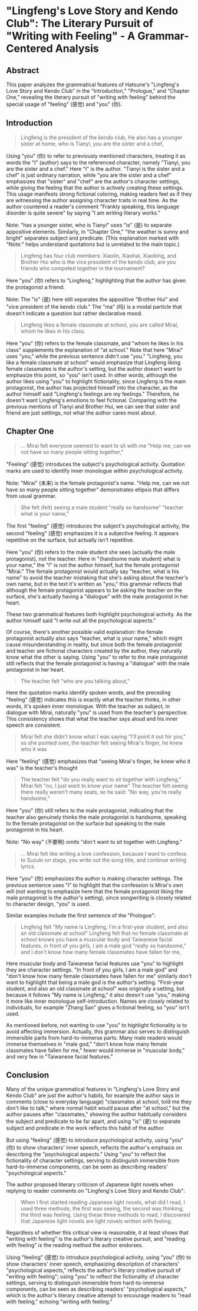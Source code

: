 # "Lingfeng's Love Story and Kendo Club": The Literary Pursuit of "Writing with Feeling" - A Grammar-Centered Analysis

Abstract
----

This paper analyzes the grammatical features of Hatsune's "Lingfeng's Love Story and Kendo Club" in the "Introduction," "Prologue," and "Chapter One," revealing the literary pursuit of "writing with feeling" behind the special usage of "feeling" (感觉) and "you" (你).

Introduction
------

> Lingfeng is the president of the kendo club,
> He also has a younger sister at home, who is Tianyi, you are the sister and a chef,

Using "you" (你) to refer to previously mentioned characters, treating it as words the "I" (author) says to the referenced character, namely "Tianyi, you are the sister and a chef." Here "I" is the author. "Tianyi is the sister and a chef" is just ordinary narration, while "you are the sister and a chef" emphasizes that "sister" and "chef" are the author's character settings, while giving the feeling that the author is actively creating these settings. This usage manifests strong fictional coloring, making readers feel as if they are witnessing the author assigning character traits in real time. As the author countered a reader's comment "Frankly speaking, this language disorder is quite severe" by saying "I am writing literary works."

Note: "has a younger sister, who is Tianyi" uses "is" (是) to separate appositive elements. Similarly, in "Chapter One," "the weather is sunny and bright" separates subject and predicate. (This explanation marked with "Note:" helps understand quotations but is unrelated to the main topic.)

> Lingfeng has four club members: Xiaolin, Xiaohai, Xiaobing, and Brother Hui who is the vice president of the kendo club, are you friends who competed together in the tournament?

Here "you" (你) refers to "Lingfeng," highlighting that the author has given the protagonist a friend.

Note: The "is" (是) here still separates the appositive "Brother Hui" and "vice president of the kendo club." The "ma" (吗) is a modal particle that doesn't indicate a question but rather declarative mood.

> Lingfeng likes a female classmate at school, you are called Mirai, whom he likes in his class.

Here "you" (你) refers to the female classmate, and "whom he likes in his class" supplements the explanation of "at school."
Note that here "Mirai" uses "you," while the previous sentence didn't use "you."
"Lingfeng, you like a female classmate at school" would emphasize that Lingfeng liking female classmates is the author's setting,
but the author doesn't want to emphasize this point, so "you" isn't used.
In other words, although the author likes using "you" to highlight fictionality,
since Lingfeng is the main protagonist, the author has projected himself into the character, as the author himself said "Lingfeng's feelings are my feelings."
Therefore, he doesn't want Lingfeng's emotions to feel fictional.
Comparing with the previous mentions of Tianyi and Brother Hui, we can see that sister and friend are just settings, not what the author cares most about.


Chapter One
-----

> ... Mirai felt everyone seemed to want to sit with me "Help me, can we not have so many people sitting together,"


"Feeling" (感觉) introduces the subject's psychological activity. Quotation marks are used to identify inner monologue within psychological activity.

Note: "Mirai" (未来) is the female protagonist's name. "Help me, can we not have so many people sitting together" demonstrates ellipsis that differs from usual grammar.

> She felt (felt) seeing a male student "really so handsome" "teacher what is your name,"

The first "feeling" (感觉) introduces the subject's psychological activity, the second "feeling" (感觉) emphasizes it is a subjective feeling.
It appears repetitive on the surface, but actually isn't repetitive.

Here "you" (你) refers to the male student she sees (actually the male protagonist), not the teacher.
Here in "(handsome male student) what is your name," the "I" is not the author himself, but the female protagonist "Mirai."
The female protagonist would actually say "teacher, what is his name" to avoid the teacher mistaking that she's asking about the teacher's own name,
but in the text it's written as "you," this grammar reflects that although the female protagonist appears to be asking the teacher on the surface, she's actually having a "dialogue" with the male protagonist in her heart.

These two grammatical features both highlight psychological activity. As the author himself said "I write out all the psychological aspects."

Of course, there's another possible valid explanation: the female protagonist actually also says "teacher, what is your name,"
which might cause misunderstanding in reality, but since both the female protagonist and teacher are fictional characters created by the author, they naturally know what the other is saying.
Using "you" to refer to the male protagonist still reflects that the female protagonist is having a "dialogue" with the male protagonist in her heart.

> The teacher felt "who are you talking about,"

Here the quotation marks identify spoken words, and the preceding "feeling" (感觉) indicates this is exactly what the teacher thinks,
in other words, it's spoken inner monologue.
With the teacher as subject, in dialogue with Mirai, naturally "you" is used from the teacher's perspective.
This consistency shows that what the teacher says aloud and his inner speech are consistent.

> Mirai felt she didn't know what I was saying "I'll point it out for you," so she pointed over, the teacher felt seeing Mirai's finger, he knew who it was

Here "feeling" (感觉) emphasizes that "seeing Mirai's finger, he knew who it was" is the teacher's thought

> The teacher felt "do you really want to sit together with Lingfeng," Mirai felt "no, I just want to know your name"
> The teacher felt seeing there really weren't many seats, so he said: "No way, you're really handsome,"

Here "you" (你) still refers to the male protagonist, indicating that the teacher also genuinely thinks the male protagonist is handsome, speaking to the female protagonist on the surface but speaking to the male protagonist in his heart.

Note: "No way" (不要啊) omits "don't want to sit together with Lingfeng."

> ... Mirai felt like writing a love confession, because I want to confess to Suzuki on stage,
> you write out the song title, and continue writing lyrics.

Here "you" (你) emphasizes the author is making character settings.
The previous sentence uses "I" to highlight that the confession is Mirai's own will (not wanting to emphasize here that the female protagonist liking the male protagonist is the author's setting),
since songwriting is closely related to character design, "you" is used.

Similar examples include the first sentence of the "Prologue":

> Lingfeng felt "My name is Lingfeng, I'm a first-year student, and also an old classmate at school"
> Lingfeng felt that no female classmate at school knows you have a muscular body and Taiwanese facial features,
> in front of you girls, I am a male god "really so handsome," and I don't know how many female classmates have fallen for me,

Here muscular body and Taiwanese facial features use "you" to highlight they are character settings.
"In front of you girls, I am a male god" and "don't know how many female classmates have fallen for me" similarly don't want to highlight that being a male god is the author's setting.
"First-year student, and also an old classmate at school" was originally a setting, but because it follows "My name is Lingfeng," it also doesn't use "you,"
making it more like inner monologue self-introduction. Names are closely related to individuals, for example "Zhang San" gives a fictional feeling, so "you" isn't used.

As mentioned before, not wanting to use "you" to highlight fictionality is to avoid affecting immersion.
Actually, this grammar also serves to distinguish immersible parts from hard-to-immerse parts.
Many male readers would immerse themselves in "male god," "don't know how many female classmates have fallen for me," fewer would immerse in "muscular body," and very few in "Taiwanese facial features."


Conclusion
----

Many of the unique grammatical features in "Lingfeng's Love Story and Kendo Club" are just the author's habits, for example the author says in comments (close to everyday language) "classmates at school, told me they don't like to talk," where normal habit would pause after "at school," but the author pauses after "classmates," showing the author habitually considers the subject and predicate to be far apart, and using "is" (是) to separate subject and predicate in the work reflects this habit of the author.

But using "feeling" (感觉) to introduce psychological activity, using "you" (你) to show characters' inner speech, reflects the author's emphasis on describing the "psychological aspects."
Using "you" to reflect the fictionality of character settings, serving to distinguish immersible from hard-to-immerse components, can be seen as describing readers' "psychological aspects."

The author proposed literary criticism of Japanese light novels when replying to reader comments on "Lingfeng's Love Story and Kendo Club":

> When I first started reading Japanese light novels, what did I read,
> I used three methods, the first was seeing, the second was thinking, the third was feeling.
> Using these three methods to read, I discovered that Japanese light novels are light novels written with feeling.

Regardless of whether this critical view is reasonable, it at least shows that "writing with feeling" is the author's literary creative pursuit, and "reading with feeling" is the reading method the author endorses.

Using "feeling" (感觉) to introduce psychological activity, using "you" (你) to show characters' inner speech, emphasizing description of characters' "psychological aspects," reflects the author's literary creative pursuit of "writing with feeling"; using "you" to reflect the fictionality of character settings, serving to distinguish immersible from hard-to-immerse components, can be seen as describing readers' "psychological aspects," which is the author's literary creative attempt to encourage readers to "read with feeling," echoing "writing with feeling."